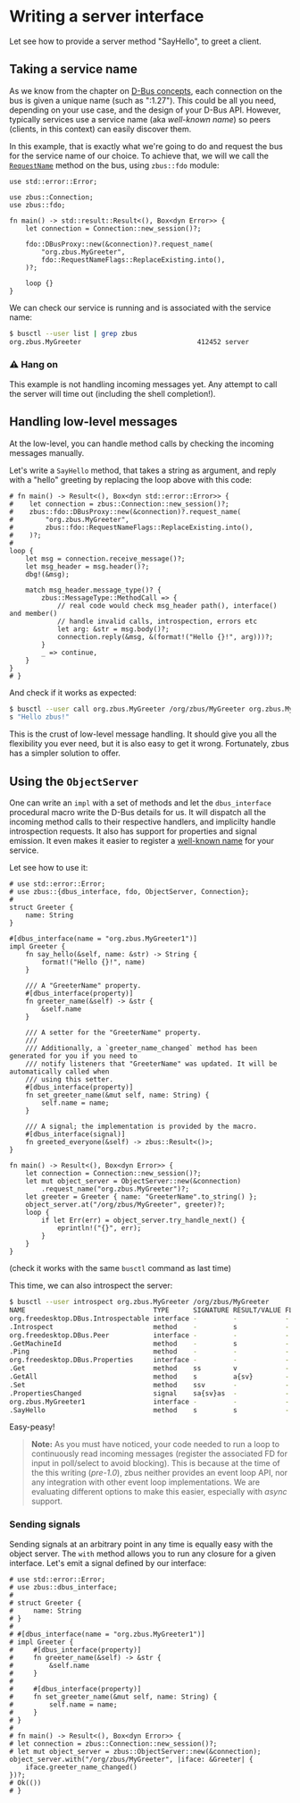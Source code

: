 # Writing a server interface

Let see how to provide a server method "SayHello", to greet a client.

## Taking a service name

As we know from the chapter on [D-Bus concepts], each connection on the bus is given a unique name
(such as ":1.27"). This could be all you need, depending on your use case, and the design of your
D-Bus API. However, typically services use a service name (aka *well-known name*) so peers (clients,
in this context) can easily discover them.

In this example, that is exactly what we're going to do and request the bus for the service name of
our choice. To achieve that, we will we call the [`RequestName`] method on the bus, using
`zbus::fdo` module:

```rust,no_run
use std::error::Error;

use zbus::Connection;
use zbus::fdo;

fn main() -> std::result::Result<(), Box<dyn Error>> {
    let connection = Connection::new_session()?;

    fdo::DBusProxy::new(&connection)?.request_name(
        "org.zbus.MyGreeter",
        fdo::RequestNameFlags::ReplaceExisting.into(),
    )?;

    loop {}
}
```

We can check our service is running and is associated with the service name:

```bash
$ busctl --user list | grep zbus
org.zbus.MyGreeter                             412452 server            elmarco :1.396        user@1000.service -       -
```

### ⚠ Hang on

This example is not handling incoming messages yet. Any attempt to call the server will time out
(including the shell completion!).

## Handling low-level messages

At the low-level, you can handle method calls by checking the incoming messages manually.

Let's write a `SayHello` method, that takes a string as argument, and reply with a "hello" greeting
by replacing the loop above with this code:

```rust,no_run
# fn main() -> Result<(), Box<dyn std::error::Error>> {
#    let connection = zbus::Connection::new_session()?;
#    zbus::fdo::DBusProxy::new(&connection)?.request_name(
#        "org.zbus.MyGreeter",
#        zbus::fdo::RequestNameFlags::ReplaceExisting.into(),
#    )?;
#
loop {
    let msg = connection.receive_message()?;
    let msg_header = msg.header()?;
    dbg!(&msg);

    match msg_header.message_type()? {
        zbus::MessageType::MethodCall => {
            // real code would check msg_header path(), interface() and member()
            // handle invalid calls, introspection, errors etc
            let arg: &str = msg.body()?;
            connection.reply(&msg, &(format!("Hello {}!", arg)))?;
        }
        _ => continue,
    }
}
# }
```

And check if it works as expected:

```bash
$ busctl --user call org.zbus.MyGreeter /org/zbus/MyGreeter org.zbus.MyGreeter1 SayHello s "zbus"
s "Hello zbus!"
```

This is the crust of low-level message handling. It should give you all the flexibility you ever
need, but it is also easy to get it wrong. Fortunately, zbus has a simpler solution to offer.

## Using the `ObjectServer`

One can write an `impl` with a set of methods and let the `dbus_interface` procedural macro write
the D-Bus details for us. It will dispatch all the incoming method calls to their respective
handlers, and implicilty handle introspection requests. It also has support for properties and
signal emission. It even makes it easier to register a [well-known name](#taking-a-service-name) for
your service.

Let see how to use it:

```rust,no_run
# use std::error::Error;
# use zbus::{dbus_interface, fdo, ObjectServer, Connection};
#
struct Greeter {
    name: String
}

#[dbus_interface(name = "org.zbus.MyGreeter1")]
impl Greeter {
    fn say_hello(&self, name: &str) -> String {
        format!("Hello {}!", name)
    }

    /// A "GreeterName" property.
    #[dbus_interface(property)]
    fn greeter_name(&self) -> &str {
        &self.name
    }

    /// A setter for the "GreeterName" property.
    ///
    /// Additionally, a `greeter_name_changed` method has been generated for you if you need to 
    /// notify listeners that "GreeterName" was updated. It will be automatically called when
    /// using this setter.
    #[dbus_interface(property)]
    fn set_greeter_name(&mut self, name: String) {
        self.name = name;
    }

    /// A signal; the implementation is provided by the macro.
    #[dbus_interface(signal)]
    fn greeted_everyone(&self) -> zbus::Result<()>;
}

fn main() -> Result<(), Box<dyn Error>> {
    let connection = Connection::new_session()?;
    let mut object_server = ObjectServer::new(&connection)
        .request_name("org.zbus.MyGreeter")?;
    let greeter = Greeter { name: "GreeterName".to_string() };
    object_server.at("/org/zbus/MyGreeter", greeter)?;
    loop {
        if let Err(err) = object_server.try_handle_next() {
            eprintln!("{}", err);
        }
    }
}
```

(check it works with the same `busctl` command as last time)

This time, we can also introspect the server:

```bash
$ busctl --user introspect org.zbus.MyGreeter /org/zbus/MyGreeter
NAME                                TYPE      SIGNATURE RESULT/VALUE FLAGS
org.freedesktop.DBus.Introspectable interface -         -            -
.Introspect                         method    -         s            -
org.freedesktop.DBus.Peer           interface -         -            -
.GetMachineId                       method    -         s            -
.Ping                               method    -         -            -
org.freedesktop.DBus.Properties     interface -         -            -
.Get                                method    ss        v            -
.GetAll                             method    s         a{sv}        -
.Set                                method    ssv       -            -
.PropertiesChanged                  signal    sa{sv}as  -            -
org.zbus.MyGreeter1                 interface -         -            -
.SayHello                           method    s         s            -
```

Easy-peasy!

> **Note:** As you must have noticed, your code needed to run a loop to continuously read incoming
messages (register the associated FD for input in poll/select to avoid blocking). This is because
at the time of the this writing (*pre-1.0*), zbus neither provides an event loop API, nor any
integration with other event loop implementations. We are evaluating different options to make this
easier, especially with *async* support.

### Sending signals 

Sending signals at an arbitrary point in any time is equally easy with the object server. The 
`with` method allows you to run any closure for a given interface. Let's emit a signal defined
by our interface:

```rust,no_run
# use std::error::Error;
# use zbus::dbus_interface;
# 
# struct Greeter {
#     name: String
# }
# 
# #[dbus_interface(name = "org.zbus.MyGreeter1")]
# impl Greeter {
#     #[dbus_interface(property)]
#     fn greeter_name(&self) -> &str {
#         &self.name
#     }
# 
#     #[dbus_interface(property)]
#     fn set_greeter_name(&mut self, name: String) {
#         self.name = name;
#     }
# }
#
# fn main() -> Result<(), Box<dyn Error>> {
# let connection = zbus::Connection::new_session()?;
# let mut object_server = zbus::ObjectServer::new(&connection);
object_server.with("/org/zbus/MyGreeter", |iface: &Greeter| {
    iface.greeter_name_changed()
})?;
# Ok(())
# }
```

[D-Bus concepts]: concepts.html#bus-name--service-name
[`RequestName`]: https://dbus.freedesktop.org/doc/dbus-specification.html#bus-messages-request-name
